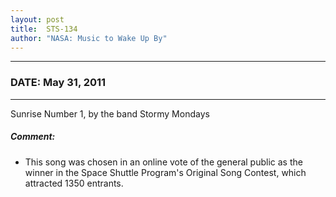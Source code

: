 ```yaml
---
layout: post
title:  STS-134
author: "NASA: Music to Wake Up By"
---
```


----
### DATE: May 31, 2011
----
Sunrise Number 1, by the band Stormy Mondays

##### Comment:
* This song was chosen in an online vote of the general public as the winner in the Space Shuttle Program's Original Song Contest, which attracted 1350 entrants.
